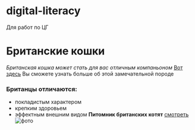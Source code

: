 # digital-literacy
Для работ по ЦГ
# Британские кошки 
*Британская кошка может стать для вас отличным компаньоном*
[Вот здесь](https://vashikoshki.ru/stati/vse-o-britanskih-kotyatah) Вы сможете узнать больше об этой замечательной породе
### Британцы отличаются:
+ покладистым характером
+ крепким здоровьем
+ эффектным внешним видом
**Питомник британских котят** [смотреть](http://golden-bri.ru/)
![фото](http://golden-bri.ru/plugins/content/mavikthumbnails/thumbnails/300x230-images-stories-phoca_thumb_l_15__img_9878_-_.jpg)

